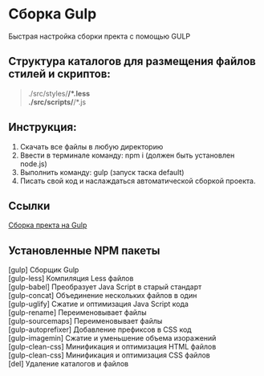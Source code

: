 # Сборка Gulp
Быстрая настройка сборки пректа с помощью GULP

## Структура каталогов для размещения файлов стилей и скриптов:
>./src/styles/**/*.less  
>./src/scripts/**/*.js

## Инструкция:
1. Скачать все файлы в любую директорию
2. Ввести в терминале команду: npm i (должен быть установлен node.js)
3. Выполнить команду: gulp (запуск таска default)
4. Писать свой код и наслаждаться автоматической сборкой проекта.

## Ссылки
[Сборка пректа на Gulp](https://sergsvet87.github.io/MyGulpBuild/)

## Установленные NPM пакеты
[gulp] Сборщик Gulp  
[gulp-less] Компиляция Less файлов  
[gulp-babel] Преобразует Java Script в старый стандарт  
[gulp-concat] Объединение нескольких файлов в один  
[gulp-uglify] Сжатие и оптимизация Java Script кода  
[gulp-rename] Переименовывает файлы  
[gulp-sourcemaps] Переименовывает файлы  
[gulp-autoprefixer] Добавление префиксов в CSS код  
[gulp-imagemin] Сжатие и уменьшение объема изоражений  
[gulp-clean-css] Минификация и оптимизация HTML файлов  
[gulp-clean-css] Минификация и оптимизация CSS файлов  
[del] Удаление каталогов и файлов
